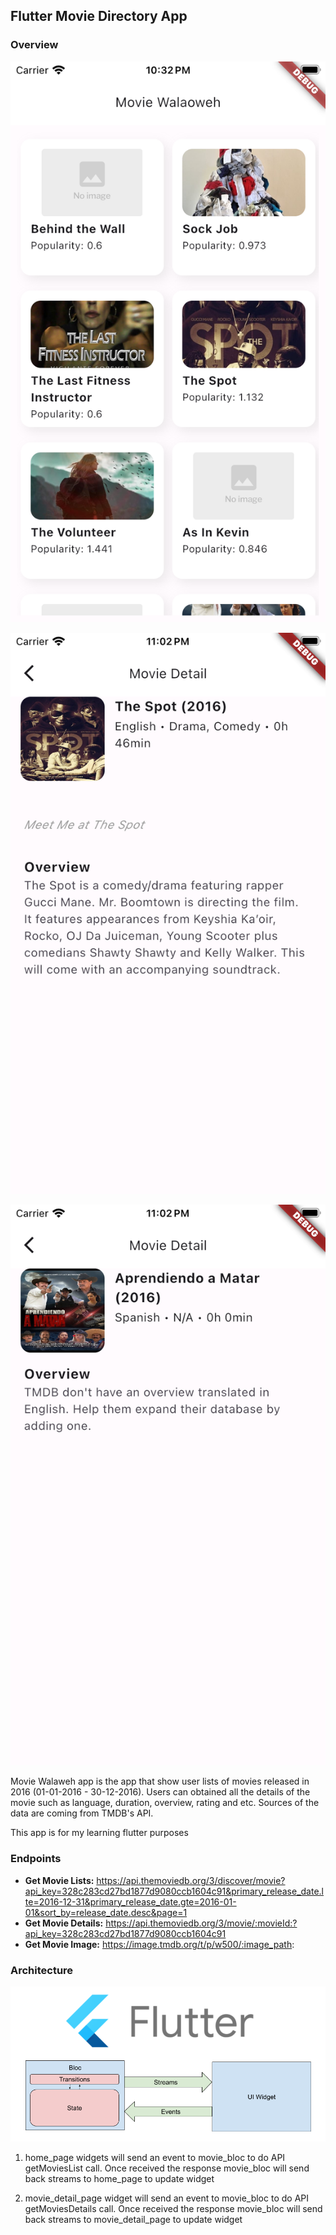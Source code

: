 ## Flutter Movie Directory App

### Overview

![Alt text](https://github.com/danial09606/flutter-movie-app/blob/main/images/home_page.png)

![Alt text](https://github.com/danial09606/flutter-movie-app/blob/main/images/movie_detail_page_1.png)

![Alt text](https://github.com/danial09606/flutter-movie-app/blob/main/images/movie_detail_page_2.png)

Movie Walaweh app is the app that show user lists of movies released in 2016 (01-01-2016 - 30-12-2016). Users can obtained all the details of the movie such as language, duration, overview, rating and etc. Sources of the data are coming from TMDB's API.

This app is for my learning flutter purposes

### Endpoints

- **Get Movie Lists:** https://api.themoviedb.org/3/discover/movie?api_key=328c283cd27bd1877d9080ccb1604c91&primary_release_date.lte=2016-12-31&primary_release_date.gte=2016-01-01&sort_by=release_date.desc&page=1
- **Get Movie Details:** https://api.themoviedb.org/3/movie/:movieId:?api_key=328c283cd27bd1877d9080ccb1604c91
- **Get Movie Image:** https://image.tmdb.org/t/p/w500/:image_path:

### Architecture

![Alt text](https://github.com/danial09606/flutter-movie-app/blob/main/images/bloc_architecture.png)

1. home_page widgets will send an event to movie_bloc to do API getMoviesList call. Once received the response movie_bloc will send back streams to home_page to update widget

2. movie_detail_page widget will send an event to movie_bloc to do API getMoviesDetails call. Once received the response movie_bloc will send back streams to movie_detail_page to update widget
